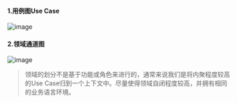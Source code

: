 #### 1.用例图Use Case
![image](http://woshipm.com/images/20120517/0552_1503191P3-0.jpg)

#### 2.领域通道图
![image](http://woshipm.com/images/20120517/d1b3_1503193230-1.jpg)

> 领域的划分不是基于功能或角色来进行的，通常来说我们是将内聚程度较高的Use Case归到一个上下文中。尽量使得领域自闭程度较高，并拥有相同的业务语言环境。